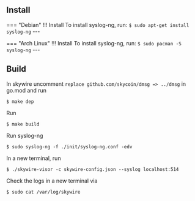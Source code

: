 
## Install
=== "Debian"
    !!! Install
        To install syslog-ng, run:
        ```
        $ sudo apt-get install syslog-ng
        ``` 
    ---

=== "Arch Linux"
    !!! Install 
        To install syslog-ng, run:
        ```
        $ sudo pacman -S syslog-ng
        ```
    ---

## Build

In skywire uncomment `replace github.com/skycoin/dmsg => ../dmsg` in go.mod and run
```
$ make dep
```
Run
```
$ make build
```
Run syslog-ng
```
$ sudo syslog-ng -f ./init/syslog-ng.conf -edv
```

In a new terminal, run
```
$ ./skywire-visor -c skywire-config.json --syslog localhost:514
```
Check the logs in a new terminal via
```
$ sudo cat /var/log/skywire
```